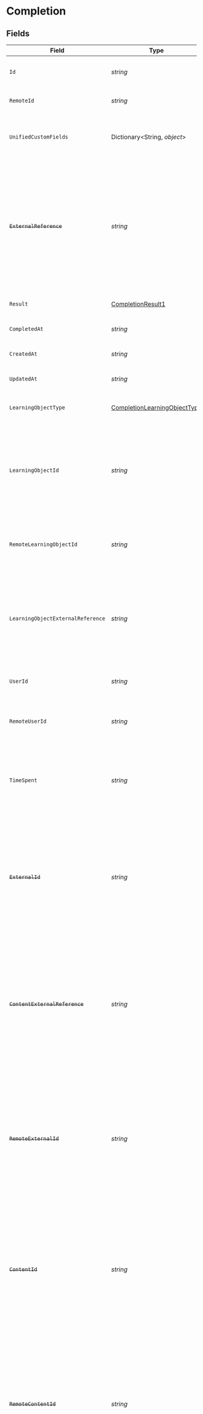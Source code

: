 # Completion


## Fields

| Field                                                                                                                                                                                               | Type                                                                                                                                                                                                | Required                                                                                                                                                                                            | Description                                                                                                                                                                                         | Example                                                                                                                                                                                             |
| --------------------------------------------------------------------------------------------------------------------------------------------------------------------------------------------------- | --------------------------------------------------------------------------------------------------------------------------------------------------------------------------------------------------- | --------------------------------------------------------------------------------------------------------------------------------------------------------------------------------------------------- | --------------------------------------------------------------------------------------------------------------------------------------------------------------------------------------------------- | --------------------------------------------------------------------------------------------------------------------------------------------------------------------------------------------------- |
| `Id`                                                                                                                                                                                                | *string*                                                                                                                                                                                            | :heavy_minus_sign:                                                                                                                                                                                  | The ID associated with this completion                                                                                                                                                              | 123456                                                                                                                                                                                              |
| `RemoteId`                                                                                                                                                                                          | *string*                                                                                                                                                                                            | :heavy_minus_sign:                                                                                                                                                                                  | Provider's unique identifier                                                                                                                                                                        | 8187e5da-dc77-475e-9949-af0f1fa4e4e3                                                                                                                                                                |
| `UnifiedCustomFields`                                                                                                                                                                               | Dictionary<String, *object*>                                                                                                                                                                        | :heavy_minus_sign:                                                                                                                                                                                  | Custom Unified Fields configured in your StackOne project                                                                                                                                           | {<br/>"my_project_custom_field_1": "REF-1236",<br/>"my_project_custom_field_2": "some other value"<br/>}                                                                                            |
| ~~`ExternalReference`~~                                                                                                                                                                             | *string*                                                                                                                                                                                            | :heavy_minus_sign:                                                                                                                                                                                  | : warning: ** DEPRECATED **: This will be removed in a future release, please migrate away from it as soon as possible.<br/><br/>The external reference associated with this completion             | e3gd34-23tr21-er234-345er56                                                                                                                                                                         |
| `Result`                                                                                                                                                                                            | [CompletionResult1](../../Models/Components/CompletionResult1.md)                                                                                                                                   | :heavy_minus_sign:                                                                                                                                                                                  | The result of the completion                                                                                                                                                                        |                                                                                                                                                                                                     |
| `CompletedAt`                                                                                                                                                                                       | *string*                                                                                                                                                                                            | :heavy_minus_sign:                                                                                                                                                                                  | The date the content was completed                                                                                                                                                                  | 2021-07-21T14:00:00.000Z                                                                                                                                                                            |
| `CreatedAt`                                                                                                                                                                                         | *string*                                                                                                                                                                                            | :heavy_minus_sign:                                                                                                                                                                                  | The created date of the completion                                                                                                                                                                  | 2021-07-21T14:00:00.000Z                                                                                                                                                                            |
| `UpdatedAt`                                                                                                                                                                                         | *string*                                                                                                                                                                                            | :heavy_minus_sign:                                                                                                                                                                                  | The updated date of the completion                                                                                                                                                                  | 2021-07-21T14:00:00.000Z                                                                                                                                                                            |
| `LearningObjectType`                                                                                                                                                                                | [CompletionLearningObjectType](../../Models/Components/CompletionLearningObjectType.md)                                                                                                             | :heavy_minus_sign:                                                                                                                                                                                  | The learning object type of the completion                                                                                                                                                          |                                                                                                                                                                                                     |
| `LearningObjectId`                                                                                                                                                                                  | *string*                                                                                                                                                                                            | :heavy_minus_sign:                                                                                                                                                                                  | The id of the learning object associated with this completion. This is not required unless specified in an integration.                                                                             | e3gd34-23tr21-er234-345er56                                                                                                                                                                         |
| `RemoteLearningObjectId`                                                                                                                                                                            | *string*                                                                                                                                                                                            | :heavy_minus_sign:                                                                                                                                                                                  | Provider's unique identifier of the learning object related to the completion                                                                                                                       | e3cb55bf-aa84-466e-a6c1-b8302b257a49                                                                                                                                                                |
| `LearningObjectExternalReference`                                                                                                                                                                   | *string*                                                                                                                                                                                            | :heavy_minus_sign:                                                                                                                                                                                  | The external reference of the learning object associated with this completion, this is the main identifier for creating completions.                                                                | learning-content-123                                                                                                                                                                                |
| `UserId`                                                                                                                                                                                            | *string*                                                                                                                                                                                            | :heavy_minus_sign:                                                                                                                                                                                  | The user ID associated with this completion                                                                                                                                                         | c28xyrc55866bvuv                                                                                                                                                                                    |
| `RemoteUserId`                                                                                                                                                                                      | *string*                                                                                                                                                                                            | :heavy_minus_sign:                                                                                                                                                                                  | Provider's unique identifier of the user related to the completion                                                                                                                                  | e3cb75bf-aa84-466e-a6c1-b8322b257a48                                                                                                                                                                |
| `TimeSpent`                                                                                                                                                                                         | *string*                                                                                                                                                                                            | :heavy_minus_sign:                                                                                                                                                                                  | ISO 8601 duration format representing the time spent on completing the learning object                                                                                                              | PT1H30M45S                                                                                                                                                                                          |
| ~~`ExternalId`~~                                                                                                                                                                                    | *string*                                                                                                                                                                                            | :heavy_minus_sign:                                                                                                                                                                                  | : warning: ** DEPRECATED **: This will be removed in a future release, please migrate away from it as soon as possible.<br/><br/>The external ID associated with this completion                    | SOFTWARE-ENG-LV1-TRAINING-VIDEO-1-COMPLETION                                                                                                                                                        |
| ~~`ContentExternalReference`~~                                                                                                                                                                      | *string*                                                                                                                                                                                            | :heavy_minus_sign:                                                                                                                                                                                  | : warning: ** DEPRECATED **: This will be removed in a future release, please migrate away from it as soon as possible.<br/><br/>The external reference associated with this content                | SOFTWARE-ENG-LV1-TRAINING-VIDEO-1-CONTENT                                                                                                                                                           |
| ~~`RemoteExternalId`~~                                                                                                                                                                              | *string*                                                                                                                                                                                            | :heavy_minus_sign:                                                                                                                                                                                  | : warning: ** DEPRECATED **: This will be removed in a future release, please migrate away from it as soon as possible.<br/><br/>Provider's unique identifier of the content external reference     | e3cb75bf-aa84-466e-a6c1-b8322b257a48                                                                                                                                                                |
| ~~`ContentId`~~                                                                                                                                                                                     | *string*                                                                                                                                                                                            | :heavy_minus_sign:                                                                                                                                                                                  | : warning: ** DEPRECATED **: This will be removed in a future release, please migrate away from it as soon as possible.<br/><br/>The content ID associated with this completion                     | 16873-ENG-VIDEO-1                                                                                                                                                                                   |
| ~~`RemoteContentId`~~                                                                                                                                                                               | *string*                                                                                                                                                                                            | :heavy_minus_sign:                                                                                                                                                                                  | : warning: ** DEPRECATED **: This will be removed in a future release, please migrate away from it as soon as possible.<br/><br/>Provider's unique identifier of the content associated with the completion | e3cb75bf-aa84-466e-a6c1-b8322b257a48                                                                                                                                                                |
| ~~`CourseId`~~                                                                                                                                                                                      | *string*                                                                                                                                                                                            | :heavy_minus_sign:                                                                                                                                                                                  | : warning: ** DEPRECATED **: This will be removed in a future release, please migrate away from it as soon as possible.<br/><br/>The course ID associated with this completion                      | 16873-ENG-COURSE-1                                                                                                                                                                                  |
| ~~`RemoteCourseId`~~                                                                                                                                                                                | *string*                                                                                                                                                                                            | :heavy_minus_sign:                                                                                                                                                                                  | : warning: ** DEPRECATED **: This will be removed in a future release, please migrate away from it as soon as possible.<br/><br/>Provider's unique identifier of the course associated with the completion | e3cb75bf-aa84-466e-a6c1-b8322b257a48                                                                                                                                                                |